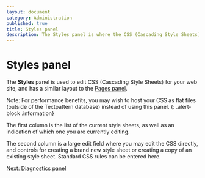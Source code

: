 ```yaml
---
layout: document
category: Administration
published: true
title: Styles panel
description: The Styles panel is where the CSS (Cascading Style Sheets) used within a Textpattern website are created and edited.
---
```


# Styles panel

The **Styles** panel is used to edit CSS (Cascading Style Sheets) for your web site, and has a similar layout to the [Pages panel](http://docs.textpattern.io/administration/pages-panel).

Note: For performance benefits, you may wish to host your CSS as flat files (outside of the Textpattern database) instead of using this panel.
{: .alert-block .information}

The first column is the list of the current style sheets, as well as an indication of which one you are currently editing.

The second column is a large edit field where you may edit the CSS directly, and controls for creating a brand new style sheet or creating a copy of an existing style sheet. Standard CSS rules can be entered here.

[Next: Diagnostics panel](http://docs.textpattern.io/administration/diagnostics-panel)
